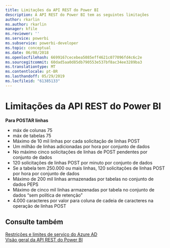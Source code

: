 ```yaml
---
title: Limitações da API REST do Power BI
description: A API REST do Power BI tem as seguintes limitações
author: rkarlin
ms.author: rkarlin
manager: kfile
ms.reviewer: ''
ms.service: powerbi
ms.subservice: powerbi-developer
ms.topic: conceptual
ms.date: 06/08/2018
ms.openlocfilehash: 6699167cecebea5085eff4621c077096fd4c6c2e
ms.sourcegitcommit: 60dad5aa0d85db790553e537bf8ac34ee3289ba3
ms.translationtype: MT
ms.contentlocale: pt-BR
ms.lasthandoff: 05/29/2019
ms.locfileid: "61385133"
---
```

# <a name="power-bi-rest-api-limitations"></a>Limitações da API REST do Power BI  
  
**Para POSTAR linhas**
  
* máx de colunas 75
* máx de tabelas 75
* Máximo de 10 mil linhas por cada solicitação de linhas POST  
* Um milhão de linhas adicionadas por hora por conjunto de dados  
* No máximo cinco solicitações de linhas de POST pendentes por conjunto de dados  
* 120 solicitações de linhas POST por minuto por conjunto de dados
* Se a tabela tem 250.000 ou mais linhas, 120 solicitações de linhas POST por hora por conjunto de dados
* Máximo de 200 mil linhas armazenadas por tabelas no conjunto de dados PEPS
* Máximo de cinco mil linhas armazenadas por tabela no conjunto de dados “sem política de retenção”  
* 4.000 caracteres por valor para coluna de cadeia de caracteres na operação de linhas POST
  
## <a name="see-also"></a>Consulte também

[Restrições e limites de serviço do Azure AD](https://docs.microsoft.com/azure/active-directory/active-directory-service-limits-restrictions)   
[Visão geral da API REST do Power BI](https://docs.microsoft.com/rest/api/power-bi/)